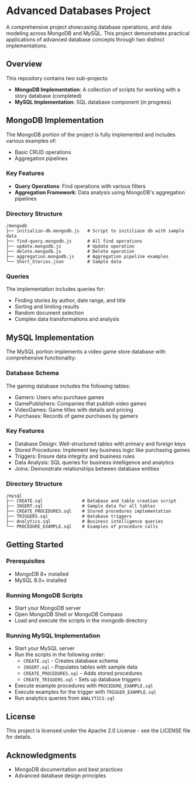 # Advanced Databases Project

A comprehensive project showcasing database operations, and data modeling across MongoDB and MySQL. This project demonstrates practical applications of advanced database concepts through two distinct implementations.

## Overview

This repository contains two sub-projects:

- **MongoDB Implementation**: A collection of scripts for working with a story database (completed)
- **MySQL Implementation**: SQL database component (in progress)

## MongoDB Implementation

The MongoDB portion of the project is fully implemented and includes various examples of:

- Basic CRUD operations
- Aggregation pipelines

### Key Features

- **Query Operations**: Find operations with various filters
- **Aggregation Framework**: Data analysis using MongoDB's aggregation pipelines

### Directory Structure

```
/mongodb
├── initialize-db.mongodb.js   # Script to initiliaze db with sample data
├── find-query.mongodb.js      # All find operations
├── update.mongodb.js          # Update operation
├── delete.mongodb.js          # Delete operation
├── aggregation.mongodb.js     # Aggregation pipeline examples
└── Short_Stories.json         # Sample data
```

### Queries

The implementation includes queries for:

- Finding stories by author, date range, and title
- Sorting and limiting results
- Random document selection
- Complex data transformations and analysis

## MySQL Implementation

The MySQL portion implements a video game store database with comprehensive functionality:

### Database Schema

The gaming database includes the following tables:

- Gamers: Users who purchase games
- GamePublishers: Companies that publish video games
- VideoGames: Game titles with details and pricing
- Purchases: Records of game purchases by gamers

### Key Features

- Database Design: Well-structured tables with primary and foreign keys
- Stored Procedures: Implement key business logic like purchasing games
- Triggers: Ensure data integrity and business rules
- Data Analysis: SQL queries for business intelligence and analytics
- Joins: Demonstrate relationships between database entities

### Directory Structure

```
/mysql
├── CREATE.sql               # Database and table creation script
├── INSERT.sql               # Sample data for all tables
├── CREATE_PROCEDURES.sql    # Stored procedures implementation
├── TRIGGERS.sql             # Database triggers
├── Analytics.sql            # Business intelligence queries
└── PROCEDURE_EXAMPLE.sql    # Examples of procedure calls
```

## Getting Started

### Prerequisites

- MongoDB 8+ installed
- MySQL 8.0+ installed

### Running MongoDB Scripts

- Start your MongoDB server
- Open MongoDB Shell or MongoDB Compass
- Load and execute the scripts in the mongodb directory

### Running MySQL Implementation

- Start your MySQL server
- Run the scripts in the following order:
  - `CREATE.sql` - Creates database schema
  - `INSERT.sql` - Populates tables with sample data
  - `CREATE_PROCEDURES.sql` - Adds stored procedures
  - `CREATE_TRIGGERS.sql` - Sets up database triggers
- Execute example procedures with `PROCEDURE_EXAMPLE.sql`
- Execute examples for the trigger with `TRIGGER_EXAMPLE.sql`
- Run analytics queries from `ANALYTICS.sql`

## License

This project is licensed under the Apache 2.0 License - see the LICENSE file for details.

## Acknowledgments

- MongoDB documentation and best practices
- Advanced database design principles
